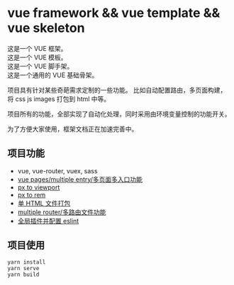 # vue framework && vue template && vue skeleton
这是一个 VUE 框架。  
这是一个 VUE 模板。  
这是一个 VUE 脚手架。  
这是一个通用的 VUE 基础骨架。

项目具有针对某些奇葩需求定制的一些功能。
比如自动配置路由，多页面构建，将 css js images 打包到 html 中等。

项目所有的功能，全部实现了自动化处理，同时采用由环境变量控制的功能开关。

为了方便大家使用，框架文档正在加速完善中。

## 项目功能
- vue, vue-router, vuex, sass
- [vue pages/multiple entry/多页面多入口功能](./docs/usage/multiple-entry.md)
- [px to viewport](./docs/usage/px-to-viewport.md)
- [px to rem](./docs/usage/px-to-rem.md)
- [单 HTML 文件打包](./docs/usage/single-html.md)
- [multiple router/多路由文件功能](./docs/usage/multiple-router.md)
- [全局插件并配置 eslint](./docs/usage/global-plugin.md)

## 项目使用
```
yarn install
yarn serve
yarn build
```
